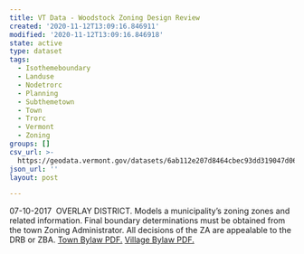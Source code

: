 ```yaml
---
title: VT Data - Woodstock Zoning Design Review
created: '2020-11-12T13:09:16.846911'
modified: '2020-11-12T13:09:16.846918'
state: active
type: dataset
tags:
  - Isothemeboundary
  - Landuse
  - Nodetrorc
  - Planning
  - Subthemetown
  - Town
  - Trorc
  - Vermont
  - Zoning
groups: []
csv_url: >-
  https://geodata.vermont.gov/datasets/6ab112e207d8464cbec93dd319047d06_0.csv?outSR=%7B%22latestWkid%22%3A3857%2C%22wkid%22%3A102100%7D
json_url: ''
layout: post

---
```

07-10-2017  OVERLAY DISTRICT. Models a municipality’s zoning zones and related information. Final boundary determinations must be obtained from the town Zoning Administrator. All decisions of the ZA are appealable to the DRB or ZBA. <a href='https://www.trorc.org/wp-content/uploads/2013/10/Retyping-Town-Regulations-July-2017-WITH-TABLE-OF-CONTENTS-09-11-17.pdf' target='_blank'>Town Bylaw PDF.</a> <a href='https://www.trorc.org/wp-content/uploads/2013/10/VDRB-Regs-FINAL-as-of-01-19-12.pdf' target='_blank'>Village Bylaw PDF.</a>
